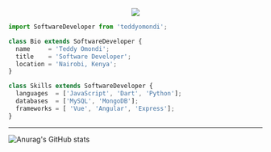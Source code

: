 <p align="center">
  <img src="https://github.com/thompsonemerson/thompsonemerson/raw/master/cover-thompson.png" />
</p>

```js
import SoftwareDeveloper from 'teddyomondi';

class Bio extends SoftwareDeveloper {
  name     = 'Teddy Omondi';
  title    = 'Software Developer';
  location = 'Nairobi, Kenya';
}

class Skills extends SoftwareDeveloper {
  languages  = ['JavaScript', 'Dart', 'Python'];
  databases  = ['MySQL', 'MongoDB'];
  frameworks = [ 'Vue', 'Angular', 'Express'];
}
```
----

![Anurag's GitHub stats](https://github-readme-stats.vercel.app/api?username=TrekHub&count_private=true&show_icons=true&theme=onedark)



<!--
**TrekHub/TrekHub** is a ✨ _special_ ✨ repository because its `README.md` (this file) appears on your GitHub profile.

Here are some ideas to get you started:

- 🔭 I’m currently working on ...
- 🌱 I’m currently learning ...
- 👯 I’m looking to collaborate on ...
- 🤔 I’m looking for help with ...
- 💬 Ask me about ...
- 📫 How to reach me: ...
- 😄 Pronouns: ...
- ⚡ Fun fact: ...
-->
